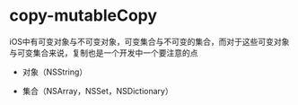 # copy-mutableCopy
iOS中有可变对象与不可变对象，可变集合与不可变的集合，而对于这些可变对象与可变集合来说，复制也是一个开发中一个要注意的点

* 对象（NSString）
  
* 集合（NSArray，NSSet，NSDictionary）
